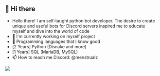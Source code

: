 ## 👋 Hi there
- Hello there! I am self-taught python bot developer. The desire to create unique and useful bots for Discord servers inspired me to educate myself and dive into the world of code
- 🔭 I'm currently working on myself project
- 🥇 Programming languages ​​that I know good
- [2 Years] Python (Disnake and more)
- [1 Years] SQL (MariaDB, MySQL)
- 📫 How to reach me Discord: @menstrualz

![](http://github-profile-summary-cards.vercel.app/api/cards/stats?username=menstrualz&theme=discord_old_blurple)
